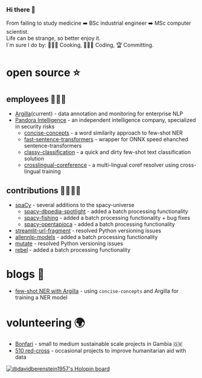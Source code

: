 ### Hi there 👋
From failing to study medicine ➡️ BSc industrial engineer ➡️ MSc computer scientist. \
Life can be strange, so better enjoy it. \
I´m sure I do by: 👨🏽‍🍳 Cooking, 👨🏽‍💻 Coding, 🏆 Committing.


# open source ⭐️
## employees 👨🏽‍💻
- [Argilla](https://www.argilla.io/)(current) - data annotation and monitoring for enterprise NLP
- [Pandora Intelligence](https://www.pandoraintelligence.com/) - an independent intelligence company, specialized in security risks
    - [concise-concepts](https://github.com/Pandora-Intelligence/concise-concepts) - a word similarity approach to few-shot NER
    - [fast-sentence-transformers](https://github.com/Pandora-Intelligence/fast-sentence-transformers) - wrapper for ONNX speed ehanched sentence-transformers
    - [classy-classification](https://github.com/Pandora-Intelligence/classy-classification) - a quick and dirty few-shot text classification solution
    - [crosslingual-coreference](https://github.com/Pandora-Intelligence/crosslingual-coreference) - a multi-lingual coref resolver using cross-lingual training
## contributions 🫱🏾‍🫲🏼 
- [spaCy](https://github.com/explosion/spaCy) - several additions to the spacy-universe 
    - [spacy-dbpedia-spotlight](https://github.com/MartinoMensio/spacy-dbpedia-spotlight) - added a batch processing functionality
    - [spacy-fishing](https://github.com/Lucaterre/spacyfishing) - added a batch processing functionality + bug fixes
    - [spacy-opentapioca](https://github.com/UB-Mannheim/spacyopentapioca) - added a batch processing functionality
- [streamlit-url-fragment](https://github.com/ktosiek/streamlit-url-fragment) - resolved Python versioning issues
- [allennlp-models](https://github.com/allenai/allennlp-models) - added a batch processing functionality
- [mutate](https://github.com/infinitylogesh/mutate) - resolved Python versioning issues
- [rebel](https://github.com/Babelscape/rebel) - added a batch processing functionality

# blogs 📖
- [few-shot NER with Argilla]([https://www.rubrix.ml/blog/concise-concepts-rubrix](https://www.argilla.io/blog/concise-concepts-rubrix)) - using `concise-concepts` and Argilla for training a NER model

# volunteering 🌍
- [Bonfari](https://bonfari.nl/) - small to medium sustainable scale projects in Gambia 🇬🇲
- [510 red-cross](https://www.510.global/) - occasional projects to improve humanitarian aid with data 
<!--
**davidberenstein1957/davidberenstein1957** is a ✨ _special_ ✨ repository because its `README.md` (this file) appears on your GitHub profile.

Here are some ideas to get you started:

- 🔭 I’m currently working on ...
- 🌱 I’m currently learning ...
- 👯 I’m looking to collaborate on ...
- 🤔 I’m looking for help with ...
- 💬 Ask me about ...
- 📫 How to reach me: ...
- 😄 Pronouns: ...
- ⚡ Fun fact: ...
-->

[![@davidberenstein1957's Holopin board](https://holopin.io/api/user/board?user=davidberenstein1957)](https://holopin.io/@davidberenstein1957)
